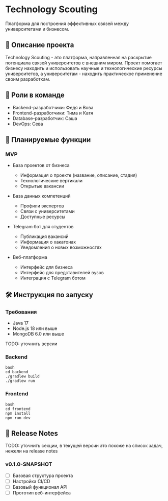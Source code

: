 # Technology Scouting

Платформа для построения эффективных связей между университетами и бизнесом.

## 🎯 Описание проекта

Technology Scouting - это платформа, направленная на раскрытие потенциала связей университетов с внешним миром. Проект помогает бизнесу находить и использовать научные и технологические ресурсы университетов, а университетам - находить практическое применение своим разработкам.

## 👥 Роли в команде

- Backend-разработчики: Федя и Вова
- Frontend-разработчики: Тима и Катя
- Database-разработчик: Саша
- DevOps: Сева

## 🚀 Планируемые функции

### MVP
- База проектов от бизнеса
  - Информация о проекте (название, описание, стадия)
  - Технологические вертикали
  - Открытые вакансии
  
- База данных компетенций
  - Профили экспертов
  - Связи с университетами
  - Доступные ресурсы
  
- Telegram бот для студентов
  - Публикация вакансий
  - Информация о хакатонах
  - Уведомления о новых возможностях

- Веб-платформа
  - Интерфейс для бизнеса
  - Интерфейс для представителей вузов
  - Интеграция с Telegram ботом

## 🛠 Инструкция по запуску

### Требования
- Java 17
- Node.js 18 или выше
- MongoDB 6.0 или выше

TODO: уточнить версии

### Backend

```
bash
cd backend
./gradlew build
./gradlew run
```

### Frontend

```
bash
cd frontend
npm install
npm run dev
```

## 📝 Release Notes

TODO: уточнить секции, в текущей версии это похоже на список задач, нежели на release notes

### v0.1.0-SNAPSHOT
- [ ] Базовая структура проекта
- [ ] Настройка CI/CD
- [ ] Базовый функционал API
- [ ] Прототип веб-интерфейса
